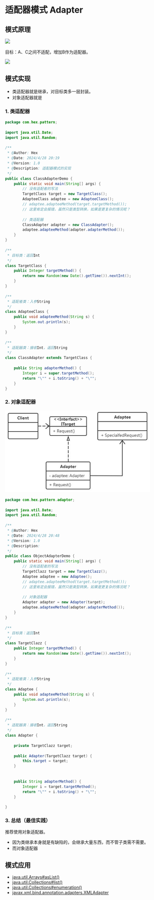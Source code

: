 # 适配器模式 Adapter

## 模式原理

![](./image/适配器.png)

目标：A、C之间不适配，增加B作为适配器。

![](./image/适配器模式.png)

## 模式实现

- 类适配器就是继承，对目标类多一层封装。
- 对象适配器就是

### 1. 类适配器

```java
package com.hex.pattern;

import java.util.Date;
import java.util.Random;

/**
 * @Author: Hex
 * @Date: 2024/4/28 20:19
 * @Version: 1.0
 * @Description: 适配器模式的实现
 */
public class ClassAdapterDemo {
    public static void main(String[] args) {
        // 没有适配者的写法
        TargetClass target = new TargetClass();
        AdapteeClass adaptee = new AdapteeClass();
        // adaptee.adapteeMethod(target.targetMethod());
        // 这里肯定会报错，虽然只是类型转换，如果是更复杂的情况呢？

        // 类适配器
        ClassAdapter adapter = new ClassAdapter();
        adaptee.adapteeMethod(adapter.adapterMethod());
    }
}

/**
 * 目标类：返回Int
 */
class TargetClass {
    public Integer targetMethod() {
        return new Random(new Date().getTime()).nextInt();
    }
}

/**
 * 适配者类：入参String
 */
class AdapteeClass {
    public void adapteeMethod(String s) {
        System.out.println(s);
    }
}

/**
 * 适配器类：接收Int，返回String
 */
class ClassAdapter extends TargetClass {

    public String adapterMethod() {
        Integer i = super.targetMethod();
        return "\"" + i.toString() + "\"";
    }
}
```

### 2. 对象适配器

![](../img/in-post/对象适配器.png)

```java
package com.hex.pattern.adaptor;

import java.util.Date;
import java.util.Random;

/**
 * @Author: Hex
 * @Date: 2024/4/28 20:48
 * @Version: 1.0
 * @Description:
 */
public class ObjectAdapterDemo {
    public static void main(String[] args) {
        // 没有适配者的写法
        TargetClazz target = new TargetClazz();
        Adaptee adaptee = new Adaptee();
        // adaptee.adapteeMethod(target.targetMethod());
        // 这里肯定会报错，虽然只是类型转换，如果是更复杂的情况呢？

        // 对象适配器
        Adapter adapter = new Adapter(target);
        adaptee.adapteeMethod(adapter.adapterMethod());
    }
}

/**
 * 目标类：返回Int
 */
class TargetClazz {
    public Integer targetMethod() {
        return new Random(new Date().getTime()).nextInt();
    }
}

/**
 * 适配者类：入参String
 */
class Adaptee {
    public void adapteeMethod(String s) {
        System.out.println(s);
    }
}

/**
 * 适配器类：接收Int，返回String
 */
class Adapter {

    private TargetClazz target;

    public Adapter(TargetClazz target) {
        this.target = target;
    }


    public String adapterMethod() {
        Integer i = target.targetMethod();
        return "\"" + i.toString() + "\"";
    }

}
```

### 3. 总结（最佳实践）

推荐使用对象适配器。
- 因为类继承本身就是有缺陷的，会继承大量东西，而不管子类需不需要。
- 而对象适配器

## 模式应用

- [java.util.Arrays#asList()](http://docs.oracle.com/javase/8/docs/api/java/util/Arrays.html#asList%28T...%29)
- [java.util.Collections#list()](https://docs.oracle.com/javase/8/docs/api/java/util/Collections.html#list-java.util.Enumeration-)
- [java.util.Collections#enumeration()](https://docs.oracle.com/javase/8/docs/api/java/util/Collections.html#enumeration-java.util.Collection-)
- [javax.xml.bind.annotation.adapters.XMLAdapter](http://docs.oracle.com/javase/8/docs/api/javax/xml/bind/annotation/adapters/XmlAdapter.html#marshal-BoundType-)